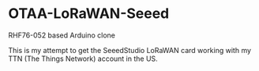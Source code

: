# OTAA-LoRaWAN-Seeed
RHF76-052 based Arduino clone


This is my attempt to get the SeeedStudio LoRaWAN card working with my TTN (The Things Network) account in the US.
